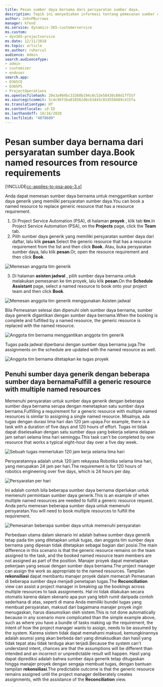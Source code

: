 ```yaml
---
title: Pesan sumber daya bernama dari persyaratan sumber daya.
description: Topik ini menyediakan informasi tentang pemesanan sumber daya bernama untuk persyaratan sumber daya generik.
author: JohnPBurrows
manager: kfend
ms.service: dynamics-365-customerservice
ms.custom:
- dyn365-projectservice
ms.date: 12/11/2018
ms.topic: article
ms.author: ruhercul
audience: Admin
search.audienceType:
- admin
- customizer
- enduser
search.app:
- D365CE
- D365PS
- ProjectOperations
ms.openlocfilehash: 20e3a904bc33360b194c0c53e58430c80d1ff55f
ms.sourcegitcommit: 5c4c9bf3ba018562d6cb3443c01d550489c415fa
ms.translationtype: HT
ms.contentlocale: id-ID
ms.lasthandoff: 10/16/2020
ms.locfileid: "4078689"
---
```

# <a name="book-named-resources-from-resource-requirements"></a><span data-ttu-id="df4e9-103">Pesan sumber daya bernama dari persyaratan sumber daya.</span><span class="sxs-lookup"><span data-stu-id="df4e9-103">Book named resources from resource requirements</span></span>

[!INCLUDE[cc-applies-to-psa-app-3.x](../includes/cc-applies-to-psa-app-3x.md)]

<span data-ttu-id="df4e9-104">Anda dapat memesan sumber daya bernama untuk menggantikan sumber daya generik yang memiliki persyaratan sumber daya.</span><span class="sxs-lookup"><span data-stu-id="df4e9-104">You can book a named resource to replace generic resource that has a resource requirement.</span></span>

1. <span data-ttu-id="df4e9-105">Di Project Service Automation (PSA), di halaman **proyek** , klik tab **tim**.</span><span class="sxs-lookup"><span data-stu-id="df4e9-105">In Project Service Automation (PSA), on the **Projects** page, click the **Team** tab.</span></span>
2. <span data-ttu-id="df4e9-106">Pilih sumber daya generik yang memiliki persyaratan sumber daya dari daftar, lalu klik **pesan**.</span><span class="sxs-lookup"><span data-stu-id="df4e9-106">Select the generic resource that has a resource requirement from the list and then click **Book**.</span></span> <span data-ttu-id="df4e9-107">Atau, buka persyaratan sumber daya, lalu klik **pesan**.</span><span class="sxs-lookup"><span data-stu-id="df4e9-107">Or, open the resource requirement and then click **Book**.</span></span>


![Memesan anggota tim generik](media/RM-how-to-14.png)


3. <span data-ttu-id="df4e9-109">Di halaman **asisten jadwal** , pilih sumber daya bernama untuk melakukan pemesanan ke tim proyek, lalu klik **pesan**.</span><span class="sxs-lookup"><span data-stu-id="df4e9-109">On the **Schedule Assistant** page, select a named resource to book onto your project team and then click **Book**.</span></span>

![Memesan anggota tim generik menggunakan Asisten jadwal](media/RM-how-to-15.png)

<span data-ttu-id="df4e9-111">Bila Pemesanan selesai dan dipenuhi oleh sumber daya bernama, sumber daya generik digantikan dengan sumber daya bernama.</span><span class="sxs-lookup"><span data-stu-id="df4e9-111">When the booking is complete and fulfilled by a named resource, the generic resource is replaced with the named resource.</span></span>

![Anggota tim bernama menggantikan anggota tim generik](media/RM-how-to-16.png)

<span data-ttu-id="df4e9-113">Tugas pada jadwal diperbarui dengan sumber daya bernama juga.</span><span class="sxs-lookup"><span data-stu-id="df4e9-113">The assignments on the schedule are updated with the named resource as well.</span></span>

![Anggota tim bernama ditetapkan ke tugas proyek](media/RM-how-to-17.png)

## <a name="fulfill-a-generic-resource-with-multiple-named-resources"></a><span data-ttu-id="df4e9-115">Penuhi sumber daya generik dengan beberapa sumber daya bernama</span><span class="sxs-lookup"><span data-stu-id="df4e9-115">Fulfill a generic resource with multiple named resources</span></span>
<span data-ttu-id="df4e9-116">Memenuhi persyaratan untuk sumber daya generik dengan beberapa sumber daya bernama serupa dengan menetapkan satu sumber daya bernama.</span><span class="sxs-lookup"><span data-stu-id="df4e9-116">Fulfilling a requirement for a generic resource with multiple named resources is similar to assigning a single named resource.</span></span> <span data-ttu-id="df4e9-117">Misalnya, ada tugas dengan durasi lima hari dan 120 jam upaya.</span><span class="sxs-lookup"><span data-stu-id="df4e9-117">For example, there is a task with a duration of five days and 120 hours of effort.</span></span> <span data-ttu-id="df4e9-118">Tugas ini tidak dapat diselesaikan dengan satu sumber daya yang bekerja selama delapan jam sehari selama lima hari seminggu.</span><span class="sxs-lookup"><span data-stu-id="df4e9-118">This task can't be completed by one resource that works a typical eight-hour day over a five day week.</span></span> 

![Sebuah tugas memerlukan 120 jam kerja selama lima hari](media/RM-how-to-21.png)

<span data-ttu-id="df4e9-120">Persyaratannya adalah untuk 120 jam rekayasa Robotika selama lima hari, yang merupakan 24 jam per hari.</span><span class="sxs-lookup"><span data-stu-id="df4e9-120">The requirement is for 120 hours of robotics engineering over five days, which is 24 hours per day.</span></span>

![Persyaratan per hari](media/RM-how-to-22.png)

<span data-ttu-id="df4e9-122">Ini adalah contoh bila beberapa sumber daya bernama diperlukan untuk memenuhi permintaan sumber daya generik.</span><span class="sxs-lookup"><span data-stu-id="df4e9-122">This is an example of when multiple named resources are needed to fulfill a generic resource request.</span></span> <span data-ttu-id="df4e9-123">Anda perlu memesan beberapa sumber daya untuk memenuhi persyaratan.</span><span class="sxs-lookup"><span data-stu-id="df4e9-123">You will need to book multiple resources to fulfill the requirement.</span></span>

![Pemesanan beberapa sumber daya untuk memenuhi persyaratan](media/RM-how-to-23.png)

<span data-ttu-id="df4e9-125">Perbedaan utama dalam skenario ini adalah bahwa sumber daya generik tetap pada tim yang ditetapkan untuk tugas, dan anggota tim sumber daya bernama yang dipesan tidak ditetapkan sebagai bagian dari posisi.</span><span class="sxs-lookup"><span data-stu-id="df4e9-125">The main difference in this scenario is that the generic resource remains on the team assigned to the task, and the booked named resource team members are not assigned as part of the position.</span></span> <span data-ttu-id="df4e9-126">Manajer proyek dapat menetapkan pekerjaan yang sesuai dengan sumber daya bernama.</span><span class="sxs-lookup"><span data-stu-id="df4e9-126">The project manager can assign the work as appropriate to the named resources.</span></span> <span data-ttu-id="df4e9-127">Tampilan **rekonsiliasi** dapat membantu manajer proyek dalam memecah Pemesanan di beberapa sumber daya menjadi penetapan tugas.</span><span class="sxs-lookup"><span data-stu-id="df4e9-127">The **Reconciliation** view can assist a project manager in breaking up the bookings across multiple resources to task assignments.</span></span> <span data-ttu-id="df4e9-128">Hal ini tidak dilakukan secara otomatis karena dalam skenario apa pun yang lebih rumit daripada contoh sederhana di atas, seperti di mana Anda memiliki bundel tugas yang membuat persyaratan, maksud dari bagaimana manajer proyek ingin menugaskan, harus diasumsikan oleh sistem.</span><span class="sxs-lookup"><span data-stu-id="df4e9-128">This is not done automatically because in any scenario more complicated than the simple example above, such as where you have a bundle of tasks making up the requirement, the intent of how the project manager wants to assign, needs to be assumed by the system.</span></span> <span data-ttu-id="df4e9-129">Karena sistem tidak dapat memahami maksud, kemungkinannya adalah asumsi yang akan berbeda dari yang dimaksudkan dan hasil yang tidak tepat atau tidak terduga akan terjadi.</span><span class="sxs-lookup"><span data-stu-id="df4e9-129">Because the system can't understand intent, chances are that the assumptions will be different than intended and an incorrect or unpredictable result will happen.</span></span> <span data-ttu-id="df4e9-130">Hasil yang dapat diprediksi adalah bahwa sumber daya generik tetap ditugaskan hingga manajer proyek dengan sengaja membuat tugas, dengan bantuan tampilan **rekonsiliasi**.</span><span class="sxs-lookup"><span data-stu-id="df4e9-130">The predictable outcome is that the generic resource remains assigned until the project manager deliberately creates assignments, with the assistance of the **Reconciliation** view.</span></span>


